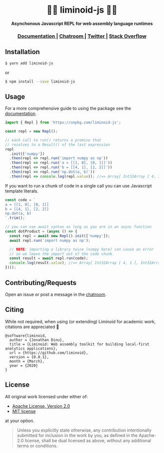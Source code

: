 <div align="center">

  <h1>🔵🔴 liminoid-js 🔴🔵</h1>

<strong>Asynchonous Javascript REPL for web assembly language runtimes</strong>

</div>

<div align="center">
  <h3>
    <a href="https://liminoid.io/guides/javascript/">
      Documentation
    </a>
    <span> | </span>
    <a href="https://matrix.to/#/!CPoHZRWLrkbgPuzGpU:matrix.org/$cw1qJZO_Ykr4rPF5_Of3OXGg_4j8E4LkqdkFqGFGA_U?via=matrix.org">
      Chatroom
    </a>
    <span> | </span>
    <a href="https://twitter.com/liminoid_io">
      Twitter
    </a>
    <span> | </span>
    <a href="https://stackoverflow.com/questions/tagged/liminoid">
      Stack Overflow
    </a>
  </h3>
</div>

## Installation

```sh
$ yarn add liminoid-js
```

or

```sh
$ npm install --save liminoid-js
```

## Usage

For a more comprehensive guide to using the package see the [documentation](https://liminoid.io/guides/javascript/).

```js
import { Repl } from 'https://unpkg.com/liminoid-js';

const repl = new Repl();

// each call to run() returns a promise that
// resolves to a Result() of the last expression
repl
  .init(['numpy'])
  .then(repl => repl.run('import numpy as np'))
  .then(repl => repl.run('a = [[1, 0], [0, 1]]'))
  .then(repl => repl.run('b = [[4, 1], [2, 2]]'))
  .then(repl => repl.run('np.dot(a, b)'))
  .then(repl => console.log(repl.value)); //=> Array[ Int32Array [ 4, 1 ], Int32Array [ 2, 2 ] ]
```

If you want to run a chunk of code in a single call you can use Javascript template literals.

```js
const code = `
a = [[1, 0], [0, 1]]
b = [[4, 1], [2, 2]]
np.dot(a, b)
`.trim();

// you can use await syntax as long as you are in an async function
const dotProduct = (async () => {
  const repl = await new Repl().init(['numpy']);
  await repl.run('import numpy as np');

  // NOTE: importing a library twice (numpy here) can cause an error
  // so we leave the import out of the code chunk.
  const result = await repl.run(code);
  console.log(result.value); //=> Array[ Int32Array [ 4, 1 ], Int32Array [ 2, 2 ] ]
})();
```

## Contributing/Requests

Open an issue or post a message in the [chatroom](https://matrix.to/#/!CPoHZRWLrkbgPuzGpU:matrix.org/$cw1qJZO_Ykr4rPF5_Of3OXGg_4j8E4LkqdkFqGFGA_U?via=matrix.org).

## Citing

While not required, when using (or extending) Liminoid for academic work, citations are appreciated 🙏

```
@software{liminoid,
  author = {Jonathan Dinu},
  title = {Liminoid: Web assembly toolkit for building local-first analytics applications},
  url = {https://github.com/liminoid},
  version = {0.0.1},
  month = {March},
  year = {2020}
}
```

## License

All original work licensed under either of:

- [Apache License, Version 2.0](http://www.apache.org/licenses/LICENSE-2.0)
- [MIT license](http://opensource.org/licenses/MIT)

at your option.

> Unless you explicitly state otherwise, any contribution intentionally submitted for inclusion in the work by you, as defined in the Apache-2.0 license, shall be dual licensed as above, without any additional terms or conditions.
